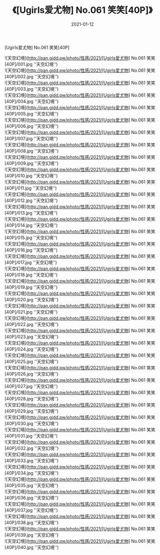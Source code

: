﻿---
layout: post
title:  《[Ugirls爱尤物] No.061 笑笑[40P]》
date:   2021-01-12
img: http://pan.gjdd.pw/photo/性感/2021/[Ugirls爱尤物] No.061 笑笑[40P]/000.jpg
categories: [美女, 性感, 泳衣]
---

[Ugirls爱尤物] No.061 笑笑[40P]



![天空幻境](http://pan.gjdd.pw/photo/性感/2021/[Ugirls爱尤物] No.061 笑笑[40P]/001.jpg ''天空幻境'') <br>
![天空幻境](http://pan.gjdd.pw/photo/性感/2021/[Ugirls爱尤物] No.061 笑笑[40P]/002.jpg ''天空幻境'') <br>
![天空幻境](http://pan.gjdd.pw/photo/性感/2021/[Ugirls爱尤物] No.061 笑笑[40P]/003.jpg ''天空幻境'') <br>
![天空幻境](http://pan.gjdd.pw/photo/性感/2021/[Ugirls爱尤物] No.061 笑笑[40P]/004.jpg ''天空幻境'') <br>
![天空幻境](http://pan.gjdd.pw/photo/性感/2021/[Ugirls爱尤物] No.061 笑笑[40P]/005.jpg ''天空幻境'') <br>
![天空幻境](http://pan.gjdd.pw/photo/性感/2021/[Ugirls爱尤物] No.061 笑笑[40P]/006.jpg ''天空幻境'') <br>
![天空幻境](http://pan.gjdd.pw/photo/性感/2021/[Ugirls爱尤物] No.061 笑笑[40P]/007.jpg ''天空幻境'') <br>
![天空幻境](http://pan.gjdd.pw/photo/性感/2021/[Ugirls爱尤物] No.061 笑笑[40P]/008.jpg ''天空幻境'') <br>
![天空幻境](http://pan.gjdd.pw/photo/性感/2021/[Ugirls爱尤物] No.061 笑笑[40P]/009.jpg ''天空幻境'') <br>
![天空幻境](http://pan.gjdd.pw/photo/性感/2021/[Ugirls爱尤物] No.061 笑笑[40P]/010.jpg ''天空幻境'') <br>
![天空幻境](http://pan.gjdd.pw/photo/性感/2021/[Ugirls爱尤物] No.061 笑笑[40P]/011.jpg ''天空幻境'') <br>
![天空幻境](http://pan.gjdd.pw/photo/性感/2021/[Ugirls爱尤物] No.061 笑笑[40P]/012.jpg ''天空幻境'') <br>
![天空幻境](http://pan.gjdd.pw/photo/性感/2021/[Ugirls爱尤物] No.061 笑笑[40P]/013.jpg ''天空幻境'') <br>
![天空幻境](http://pan.gjdd.pw/photo/性感/2021/[Ugirls爱尤物] No.061 笑笑[40P]/014.jpg ''天空幻境'') <br>
![天空幻境](http://pan.gjdd.pw/photo/性感/2021/[Ugirls爱尤物] No.061 笑笑[40P]/015.jpg ''天空幻境'') <br>
![天空幻境](http://pan.gjdd.pw/photo/性感/2021/[Ugirls爱尤物] No.061 笑笑[40P]/016.jpg ''天空幻境'') <br>
![天空幻境](http://pan.gjdd.pw/photo/性感/2021/[Ugirls爱尤物] No.061 笑笑[40P]/017.jpg ''天空幻境'') <br>
![天空幻境](http://pan.gjdd.pw/photo/性感/2021/[Ugirls爱尤物] No.061 笑笑[40P]/018.jpg ''天空幻境'') <br>
![天空幻境](http://pan.gjdd.pw/photo/性感/2021/[Ugirls爱尤物] No.061 笑笑[40P]/019.jpg ''天空幻境'') <br>
![天空幻境](http://pan.gjdd.pw/photo/性感/2021/[Ugirls爱尤物] No.061 笑笑[40P]/020.jpg ''天空幻境'') <br>
![天空幻境](http://pan.gjdd.pw/photo/性感/2021/[Ugirls爱尤物] No.061 笑笑[40P]/021.jpg ''天空幻境'') <br>
![天空幻境](http://pan.gjdd.pw/photo/性感/2021/[Ugirls爱尤物] No.061 笑笑[40P]/022.jpg ''天空幻境'') <br>
![天空幻境](http://pan.gjdd.pw/photo/性感/2021/[Ugirls爱尤物] No.061 笑笑[40P]/023.jpg ''天空幻境'') <br>
![天空幻境](http://pan.gjdd.pw/photo/性感/2021/[Ugirls爱尤物] No.061 笑笑[40P]/024.jpg ''天空幻境'') <br>
![天空幻境](http://pan.gjdd.pw/photo/性感/2021/[Ugirls爱尤物] No.061 笑笑[40P]/025.jpg ''天空幻境'') <br>
![天空幻境](http://pan.gjdd.pw/photo/性感/2021/[Ugirls爱尤物] No.061 笑笑[40P]/026.jpg ''天空幻境'') <br>
![天空幻境](http://pan.gjdd.pw/photo/性感/2021/[Ugirls爱尤物] No.061 笑笑[40P]/027.jpg ''天空幻境'') <br>
![天空幻境](http://pan.gjdd.pw/photo/性感/2021/[Ugirls爱尤物] No.061 笑笑[40P]/028.jpg ''天空幻境'') <br>
![天空幻境](http://pan.gjdd.pw/photo/性感/2021/[Ugirls爱尤物] No.061 笑笑[40P]/029.jpg ''天空幻境'') <br>
![天空幻境](http://pan.gjdd.pw/photo/性感/2021/[Ugirls爱尤物] No.061 笑笑[40P]/030.jpg ''天空幻境'') <br>
![天空幻境](http://pan.gjdd.pw/photo/性感/2021/[Ugirls爱尤物] No.061 笑笑[40P]/031.jpg ''天空幻境'') <br>
![天空幻境](http://pan.gjdd.pw/photo/性感/2021/[Ugirls爱尤物] No.061 笑笑[40P]/032.jpg ''天空幻境'') <br>
![天空幻境](http://pan.gjdd.pw/photo/性感/2021/[Ugirls爱尤物] No.061 笑笑[40P]/033.jpg ''天空幻境'') <br>
![天空幻境](http://pan.gjdd.pw/photo/性感/2021/[Ugirls爱尤物] No.061 笑笑[40P]/034.jpg ''天空幻境'') <br>
![天空幻境](http://pan.gjdd.pw/photo/性感/2021/[Ugirls爱尤物] No.061 笑笑[40P]/035.jpg ''天空幻境'') <br>
![天空幻境](http://pan.gjdd.pw/photo/性感/2021/[Ugirls爱尤物] No.061 笑笑[40P]/036.jpg ''天空幻境'') <br>
![天空幻境](http://pan.gjdd.pw/photo/性感/2021/[Ugirls爱尤物] No.061 笑笑[40P]/037.jpg ''天空幻境'') <br>
![天空幻境](http://pan.gjdd.pw/photo/性感/2021/[Ugirls爱尤物] No.061 笑笑[40P]/038.jpg ''天空幻境'') <br>
![天空幻境](http://pan.gjdd.pw/photo/性感/2021/[Ugirls爱尤物] No.061 笑笑[40P]/039.jpg ''天空幻境'') <br>
![天空幻境](http://pan.gjdd.pw/photo/性感/2021/[Ugirls爱尤物] No.061 笑笑[40P]/040.jpg ''天空幻境'') <br>